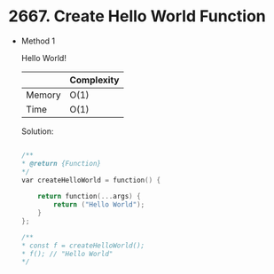 # 2667. Create Hello World Function  
- Method 1

    Hello World!

    | |   Complexity  |
    | ----------- | ----------- | 
    |  Memory     | O(1) | 
    |      Time       |  O(1) | 


    Solution:

    ``` h

    /**
    * @return {Function}
    */
    var createHelloWorld = function() {
        
        return function(...args) {
            return ("Hello World");
        }
    };

    /**
    * const f = createHelloWorld();
    * f(); // "Hello World"
    */

    ```

<!-- - Method 2

    This is another method.

    | |   Complexity  |
    | ----------- | ----------- | 
    |  Memory     | O(n) | 
    |      Time       |  O(n) | 


    Solution:

    ``` h



    ```

- Additional Knowledge:
       
    Here are some additional knowledge.



<br> -->